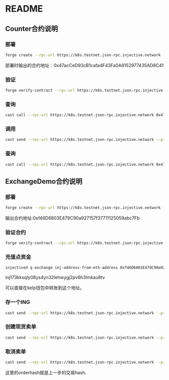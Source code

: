 # README

## Counter合约说明

### 部署

```sh
forge create --rpc-url https://k8s.testnet.json-rpc.injective.network --private-key ${PRIKEY} --broadcast src/Counter.sol:Counter
```

部署时输出的合约地址：0x47acCeD93cB1cafa4F43Fa0A8152977435AD8C41

### 验证

```sh
forge verify-contract --rpc-url https://k8s.testnet.json-rpc.injective.network --verifier blockscout --verifier-url 'https://testnet.blockscout-api.injective.network/api/' 0x47acCeD93cB1cafa4F43Fa0A8152977435AD8C41 src/Counter.sol:Counter
```

### 查询

```sh
cast call --rpc-url https://k8s.testnet.json-rpc.injective.network 0x47acCeD93cB1cafa4F43Fa0A8152977435AD8C41 "value()" 
```

### 调用

```sh
cast send --rpc-url https://k8s.testnet.json-rpc.injective.network --private-key ${PRIKEY} 0x47acCeD93cB1cafa4F43Fa0A8152977435AD8C41 "increment(uint256)" 4
```

### 查询

```sh
cast call --rpc-url https://k8s.testnet.json-rpc.injective.network 0x47acCeD93cB1cafa4F43Fa0A8152977435AD8C41 "value()" 
```

## ExchangeDemo合约说明

### 部署

```sh
forge create --rpc-url https://k8s.testnet.json-rpc.injective.network --private-key ${PRIKEY} --broadcast src/ExchangeDemo.sol:ExchangeDemo
```

输出合约地址:0xf46D6803E479C90a927157f37711125059abc7Fb

### 验证合约

```sh
forge verify-contract --rpc-url https://k8s.testnet.json-rpc.injective.network --verifier blockscout --verifier-url 'https://testnet.blockscout-api.injective.network/api/' 0xf46D6803E479C90a927157f37711125059abc7Fb src/ExchangeDemo.sol:ExchangeDemo
```

### 充值点资金

```sh
injectived q exchange inj-address-from-eth-address 0xf46D6803E479C90a927157f37711125059abc7Fb
```

inj173kksqly08ys4yn32lehwygj2pv6h3lmkau8tv

可以直接在kelp钱包中转账到这个地址。

### 存一个ING

```sh
cast send --rpc-url https://k8s.testnet.json-rpc.injective.network --private-key ${PRIKEY} 0xf46D6803E479C90a927157f37711125059abc7Fb "deposit(string,string,uint256)" "0xf46D6803E479C90a927157f37711125059abc7Fb000000000000000000000001" "inj" 1000000000000000000
```

### 创建现货卖单

```sh
cast send --rpc-url https://k8s.testnet.json-rpc.injective.network --private-key ${PRIKEY} 0xf46D6803E479C90a927157f37711125059abc7Fb "createSpotLimitOrder((string,string,string,uint256,uint256,string,string,uint256))" '('0x0611780ba69656949525013d947713300f56c37b6175e02f26bffa495c3208fe','0xf46D6803E479C90a927157f37711125059abc7Fb000000000000000000000001','inj1zyg3zyg3zyg3zyg3zyg3zyg3zyg3zyg3t5qxqh',40, 1,"my-order-001","sell", 0)'
```

### 取消卖单

```sh
cast send --rpc-url https://k8s.testnet.json-rpc.injective.network --private-key ${PRIKEY} 0xf46D6803E479C90a927157f37711125059abc7Fb "cancelSpotOrder(string,string,string,string)" '0x0611780ba69656949525013d947713300f56c37b6175e02f26bffa495c3208fe' '0xf46D6803E479C90a927157f37711125059abc7Fb000000000000000000000001' '0xc499df8df064f66c2dea1d45da1606d5221c04aa67e6f4a342dc6926db1a97b6' "my-order-001"
```

这里的orderhash就是上一步的交易hash.